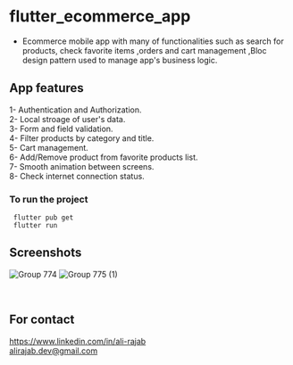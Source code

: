 # flutter_ecommerce_app
- Ecommerce mobile app with many of functionalities such as search  for products, check favorite items ,orders and cart management ,Bloc design pattern used to manage app's business logic.
## App features

1- Authentication and Authorization.
<br>
2- Local stroage of user's data.
<br>
3- Form and field validation.
<br>
4- Filter products by category and title.
<br>
5- Cart management.
<br>
6- Add/Remove product from favorite products list.
<br>
7- Smooth animation between screens.
<br>
8- Check internet connection status.

### To run the project
<code> flutter pub get</code>
<br/>
<code> flutter run</code>

## Screenshots 
![Group 774](https://user-images.githubusercontent.com/48997939/195924723-115398a2-26a7-4a0f-a288-bd2c1b162779.png)
![Group 775 (1)](https://user-images.githubusercontent.com/48997939/195925451-b2b68d7a-1b3e-4eb5-a044-71cc44a02cf2.png)

<br>

## For contact
https://www.linkedin.com/in/ali-rajab
<br>
alirajab.dev@gmail.com

